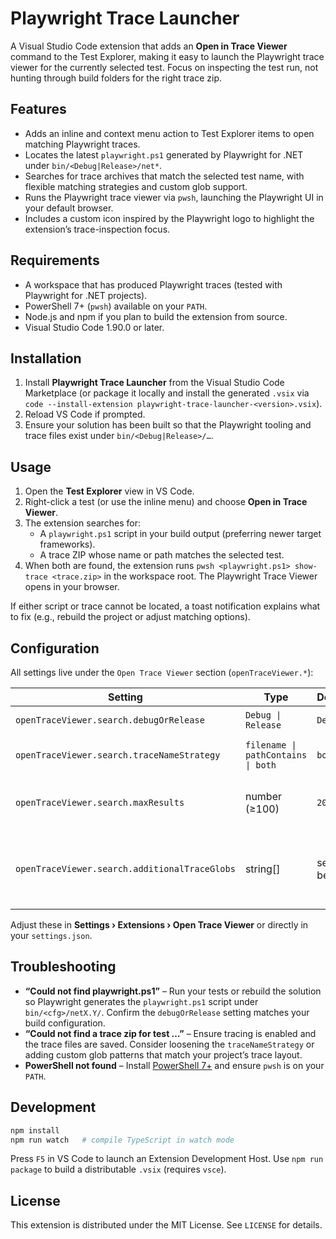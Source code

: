 # Playwright Trace Launcher

A Visual Studio Code extension that adds an **Open in Trace Viewer** command to the Test Explorer, making it easy to launch the Playwright trace viewer for the currently selected test. Focus on inspecting the test run, not hunting through build folders for the right trace zip.

## Features

- Adds an inline and context menu action to Test Explorer items to open matching Playwright traces.
- Locates the latest `playwright.ps1` generated by Playwright for .NET under `bin/<Debug|Release>/net*`.
- Searches for trace archives that match the selected test name, with flexible matching strategies and custom glob support.
- Runs the Playwright trace viewer via `pwsh`, launching the Playwright UI in your default browser.
- Includes a custom icon inspired by the Playwright logo to highlight the extension’s trace-inspection focus.

## Requirements

- A workspace that has produced Playwright traces (tested with Playwright for .NET projects).
- PowerShell 7+ (`pwsh`) available on your `PATH`.
- Node.js and npm if you plan to build the extension from source.
- Visual Studio Code 1.90.0 or later.

## Installation

1. Install **Playwright Trace Launcher** from the Visual Studio Code Marketplace (or package it locally and install the generated `.vsix` via `code --install-extension playwright-trace-launcher-<version>.vsix`).
2. Reload VS Code if prompted.
3. Ensure your solution has been built so that the Playwright tooling and trace files exist under `bin/<Debug|Release>/…`.

## Usage

1. Open the **Test Explorer** view in VS Code.
2. Right-click a test (or use the inline menu) and choose **Open in Trace Viewer**.
3. The extension searches for:
   - A `playwright.ps1` script in your build output (preferring newer target frameworks).
   - A trace ZIP whose name or path matches the selected test.
4. When both are found, the extension runs `pwsh <playwright.ps1> show-trace <trace.zip>` in the workspace root. The Playwright Trace Viewer opens in your browser.

If either script or trace cannot be located, a toast notification explains what to fix (e.g., rebuild the project or adjust matching options).

## Configuration

All settings live under the `Open Trace Viewer` section (`openTraceViewer.*`):

| Setting | Type | Default | Description |
| ------- | ---- | ------- | ----------- |
| `openTraceViewer.search.debugOrRelease` | `Debug \| Release` | `Debug` | Prioritize build output under `bin/Debug` or `bin/Release`. |
| `openTraceViewer.search.traceNameStrategy` | `filename \| pathContains \| both` | `both` | How to match trace ZIPs to a test name (exact filename, folder path, or both). |
| `openTraceViewer.search.maxResults` | number (≥100) | `2000` | Upper bound on files examined while searching for `playwright.ps1` and trace archives. |
| `openTraceViewer.search.additionalTraceGlobs` | string[] | see below | Extra glob patterns to include when looking for trace ZIPs (defaults cover `**/trace.zip`, `**/*trace*.zip`, `**/Playwright*/*trace*.zip`, `**/TestResults/**/*trace*.zip`). |

Adjust these in **Settings › Extensions › Open Trace Viewer** or directly in your `settings.json`.

## Troubleshooting

- **“Could not find playwright.ps1”** – Run your tests or rebuild the solution so Playwright generates the `playwright.ps1` script under `bin/<cfg>/netX.Y/`. Confirm the `debugOrRelease` setting matches your build configuration.
- **“Could not find a trace zip for test …”** – Ensure tracing is enabled and the trace files are saved. Consider loosening the `traceNameStrategy` or adding custom glob patterns that match your project’s trace layout.
- **PowerShell not found** – Install [PowerShell 7+](https://learn.microsoft.com/powershell/scripting/install/installing-powershell) and ensure `pwsh` is on your `PATH`.

## Development

```bash
npm install
npm run watch   # compile TypeScript in watch mode
```

Press `F5` in VS Code to launch an Extension Development Host. Use `npm run package` to build a distributable `.vsix` (requires `vsce`).

## License

This extension is distributed under the MIT License. See `LICENSE` for details.
